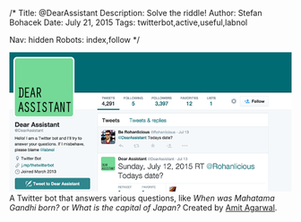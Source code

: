 /*
Title: @DearAssistant
Description: Solve the riddle!
Author: Stefan Bohacek
Date: July 21, 2015
Tags: twitterbot,active,useful,labnol

Nav: hidden
Robots: index,follow
*/

[![](/content/bots/twitterbots/images/DearAssistant.png)](https://twitter.com/DearAssistant)
A Twitter bot that answers various questions, like *When was Mahatama Gandhi born?* or *What is the capital of Japan?* Created by [Amit Agarwal](https://twitter.com/labnol).